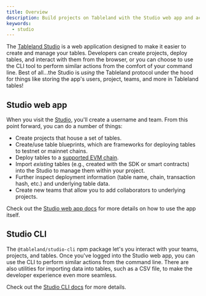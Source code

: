 ```yaml
---
title: Overview
description: Build projects on Tableland with the Studio web app and accompanying CLI tool.
keywords:
  - studio
---
```


The [Tableland Studio](https://studio.tableland.xyz/) is a web application designed to make it easier to create and manage your tables. Developers can create projects, deploy tables, and interact with them from the browser, or you can choose to use the CLI tool to perform similar actions from the comfort of your command line. Best of all...the Studio is _using_ the Tableland protocol under the hood for things like storing the app's users, project, teams, and more in Tableland tables!

## Studio web app

When you visit the [Studio](https://studio.tableland.xyz/), you'll create a username and team. From this point forward, you can do a number of things:

- Create projects that house a set of tables.
- Create/use table blueprints, which are frameworks for deploying tables to testnet or mainnet chains.
- Deploy tables to a [supported EVM chain](/fundamentals/chains).
- Import _existing_ tables (e.g., created with the SDK or smart contracts) into the Studio to manage them within your project.
- Further inspect deployment information (table name, chain, transaction hash, etc.) and underlying table data.
- Create new teams that allow you to add collaborators to underlying projects.

Check out the [Studio web app docs](/studio/web) for more details on how to use the app itself.

## Studio CLI

The `@tableland/studio-cli` npm package let's you interact with your teams, projects, and tables. Once you've logged into the Studio web app, you can use the CLI to perform similar actions from the command line. There are also utilities for importing data into tables, such as a CSV file, to make the developer experience even more seamless.

Check out the [Studio CLI docs](/studio/cli) for more details.
